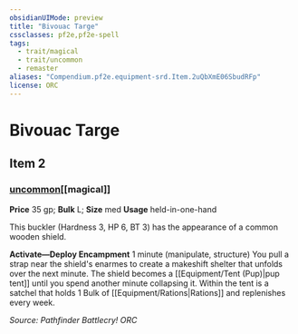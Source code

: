 ```yaml
---
obsidianUIMode: preview
title: "Bivouac Targe"
cssclasses: pf2e,pf2e-spell
tags:
  - trait/magical
  - trait/uncommon
  - remaster
aliases: "Compendium.pf2e.equipment-srd.Item.2uQbXmE06SbudRFp"
license: ORC
---
```

# Bivouac Targe
## Item 2
### [uncommon](uncommon "Uncommon Rarity Trait")[[magical]]


**Price** 35 gp; 
**Bulk** L; **Size** med
**Usage** held-in-one-hand

This buckler (Hardness 3, HP 6, BT 3) has the appearance of a common wooden shield.

**Activate—Deploy Encampment** 1 minute (manipulate, structure) You pull a strap near the shield's enarmes to create a makeshift shelter that unfolds over the next minute. The shield becomes a [[Equipment/Tent (Pup)|pup tent]] until you spend another minute collapsing it. Within the tent is a satchel that holds 1 Bulk of [[Equipment/Rations|Rations]] and replenishes every week.

*Source: Pathfinder Battlecry!*
*ORC*